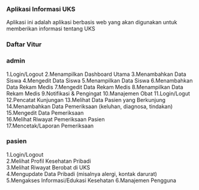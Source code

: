 ### Aplikasi Informasi UKS
Aplikasi ini adalah aplikasi berbasis web yang akan digunakan untuk memberikan informasi tentang UKS

### Daftar Vitur
### admin
1.Login/Logout
2.Menampilkan Dashboard Utama
3.Menambahkan Data Siswa
4.Mengedit Data Siswa
5.Menampilkan Data Siswa
6.Menambahkan Data Rekam Medis
7.Mengedit Data Rekam Medis
8.Menampilkan Data Rekam Medis
9.Notifikasi & Pengingat
10.Manajemen Obat
11.Login/Logut
12.Pencatat Kunjungan
13.Melihat Data Pasien yang Berkunjung 
14.Menambahkan Data Pemeriksaan (keluhan, diagnosa, tindakan) 
15.Mengedit Data Pemeriksaan  
16.Melihat Riwayat Pemeriksaan Pasien  
17.Mencetak/Laporan Pemeriksaan  

### pasien
1.Login/Logout  
2.Melihat Profil Kesehatan Pribadi  
3.Melihat Riwayat Berobat di UKS  
4.Mengupdate Data Pribadi (misalnya alergi, kontak darurat)    
5.Mengakses Informasi/Edukasi Kesehatan
6.Manajemen Pengguna



